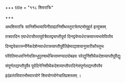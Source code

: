+++
title = "११८ शिवरात्रिः"

+++

अथशिवरात्रिः सानिशीथव्यापिनीग्राह्यानिशीथस्तुरात्रेरष्टमोमुहुर्त इत्युक्तम्

तत्रपरदिन एवार्धरात्रौपरापूर्वत्रैवतद्व्याप्तौपूर्वा दिनद्वयेप्यर्धरात्रव्याप्त्यभावेपिपरैव

दिनद्वयेकार्त्स्न्येनैकदेशेनवार्धरात्रव्याप्तौपूर्वेतिहेमाद्याशयानुसारीकौस्तुभः

परैवेतिमाधवनिर्णयसिन्धुपुरुषार्थचिन्तामण्यादयोबहवः परेद्युर्निशीथैकदेशव्याप्तौपूर्वेद्युः

संपूर्णतद्याप्तौपुर्वैव पूर्वदिनेनिशीथैकदेशव्याप्तौपरदिनेसंपूर्णतद्याप्तौपरैव

इदंव्रतंरविवारभौमवारयोगे शिवयोगयोगेचातिप्रशस्तम् ।
